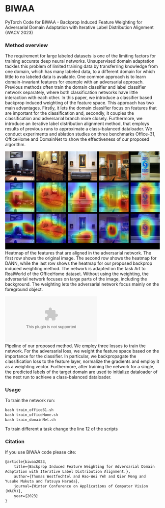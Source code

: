 # BIWAA
PyTorch Code for BIWAA - Backprop Induced Feature Weighting for Adversarial Domain Adaptation with Iterative Label Distribution Alignment (WACV 2023)


### Method overview
The requirement for large labeled datasets is one of the limiting factors for training accurate deep neural networks. Unsupervised domain adaptation tackles this problem of limited training data by transferring knowledge from one domain, which has many labeled data, to a different domain for which little to no labeled data is available. One common approach is to learn domain-invariant features for example with an adversarial approach. Previous methods often train the domain classifier and label classifier network separately, where both classification networks have little interaction with each other. In this paper, we introduce a classifier based backprop induced weighting of the feature space. This approach has two main advantages. Firstly, it lets the domain classifier focus on features that are important for the classification and, secondly, it couples the classification and adversarial branch more closely. Furthermore, we introduce an iterative label distribution alignment method, that employs results of previous runs to approximate a class-balanced dataloader. We conduct experiments and ablation studies on three benchmarks Office-31, OfficeHome and DomainNet to show the effectiveness of our proposed algorithm.

![Alt text](figs/211111-attention.jpg?raw=true "Attention")  
Heatmap of the features that are aligned in the adversarial network. The first row shows the original image. The second row shows the heatmap for DANN, while the last row shows the heatmap for our proposed backprop induced weighting method. The network is adapted on the task Art to RealWorld of the OfficeHome dataset. Without using the weighting, the adversarial network focuses on large parts of the image, including the background. The weighting lets the adversarial network focus mainly on the foreground object.

![Alt text](figs/211117-pipeline.eps?raw=true "Pipeline of method")  
Pipeline of our proposed method. We employ three losses to train the network. For the adversarial loss, we weight the feature space based on the importance for the classifier. In particular, we backpropagate the classification loss to the feature layer, normalize the gradients and employ it as a weighting vector. Furthermore, after training the network for a single, the predicted labels of the target domain are used to initialize dataloader of the next run to achieve a class-balanced dataloader.

### Usage
To train the network run:

```shell
bash train_office31.sh 
bash train_officeHome.sh 
bash train_domainNet.sh 
```

To train different a task change the line 12 of the scripts


### Citation
If you use BIWAA code please cite:
```text
@article{biwaa2023, 
    title={Backprop Induced Feature Weighting for Adversarial Domain Adaptation with Iterative Label Distribution Alignment.}, 
    author={Thomas Westfechtel and Hao-Wei Yeh and Qier Meng and Yusuke Mukuta and Tatsuya Harada},
    journal={Winter Conference on Applications of Computer Vision (WACV)},
    year={2023}
}
```
